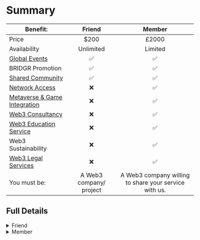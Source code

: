 # Summary

| Benefit:                                                        |         Friend          |                         Member                        |
| --------------------------------------------------------------- | :---------------------: | :---------------------------------------------------: |
| Price                                                           |           $200          |                         £2000                         |
| Availability                                                    |        Unlimited        |                        Limited                        |
| [Global Events](broken-reference)                               |            ✅            |                           ✅                           |
| BRIDGR Promotion                                                |            ✅            |                           ✅                           |
| [Shared Community](broken-reference)                            |            ✅            |                           ✅                           |
| [Network Access](for-members/network-access.md)                 |            ❌            |                           ✅                           |
| [Metaverse & Game Integration](for-members/game-integration.md) |            ❌            |                           ✅                           |
| [Web3 Consultancy](for-members/web3-consultancy.md)             |            ❌            |                           ✅                           |
| [Web3 Education Service](for-members/education.md)              |            ❌            |                           ✅                           |
| Web3 Sustainability                                             |            ❌            |                           ✅                           |
| [Web3 Legal Services](for-members/legal.md)                     |            ❌            |                           ✅                           |
| You must be:                                                    | A Web3 company/ project | A Web3 company willing to share your service with us. |

## Full Details

<details>

<summary>Friend</summary>

As a Friend of BRIDGR you will join the "BRIDGR Collective" - our _network of Web3 companies working together to increase one another's exposure._&#x20;

**Friends must be:**&#x20;

* A Web3 project with solid team and/or a solid runway
* A sponsor of one of BRIDGR's WEB3 SOCIAL events
* Or a customer of our consultancy service

**BRIDGR gets:**

* Access to their community and network.

**Friends get:**

* Access to BRIDGR's community and network
* Exposure via BRIDGR's communications.
* Sponsorship deals for, and invites to our WEB3 SOCIALS worldwide.

**Friends Pay:**

* One off lifetime $200 fee.
* Fee discounted if you become a Partner.

</details>

<details>

<summary>Member</summary>

Get all the benefits of being a Friend, now with __ full access to all our partner's specialist services.

**Must have:**&#x20;

* A Web3 service that they are willing to share with BRIDGR.
* Willing to host one of our WEB3 SOCIAL events in their location.

**BRIDGR gets:**

* Ability to offer their services and network to the rest of BRIDGR's Partners.

**They get:**

* Access to all BRIDGR's Partner services:
  * [Consultancy](for-members/web3-consultancy.md)
  * [Network Access](for-members/network-access.md)
  * [Community Access](for-friends/community-access.md)
  * [Game Integration](for-members/game-integration.md)
  * [Education](for-members/education.md)
  * [IRL WEB3 SOCIAL](for-friends/web3-social.md)
  * [Whitelists](for-friends/whitelists.md)
  * [Legal](for-members/legal.md)

**They pay:**

* $2000 per year

</details>
